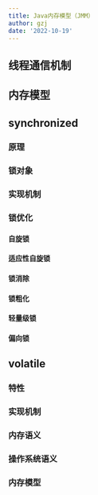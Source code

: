 ```yaml
---
title: Java内存模型（JMM）
author: gzj
date: '2022-10-19'
---
```

## 线程通信机制
## 内存模型
## synchronized
### 原理
### 锁对象
### 实现机制
### 锁优化
#### 自旋锁
#### 适应性自旋锁
#### 锁消除
#### 锁粗化
#### 轻量级锁
#### 偏向锁
## volatile
### 特性
### 实现机制
### 内存语义
### 操作系统语义
### 内存模型